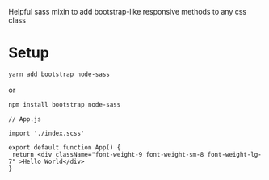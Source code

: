 Helpful sass mixin to add bootstrap-like responsive methods to any css class

# Setup
```sh
yarn add bootstrap node-sass
```
or
```sh
npm install bootstrap node-sass
```

```
// App.js

import './index.scss'

export default function App() {
 return <div className="font-weight-9 font-weight-sm-8 font-weight-lg-7" >Hello World</div>
}
```
